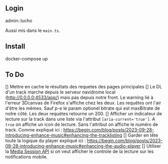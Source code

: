 ## Login
admin::lucho

Aussi mis dans le `main.ts`.

## Install
docker-compose up

## To Do
[] Mettre en cache le résultats des requetes des pages principales
[] Le DL d'un track marche depuis le serveur navidrome local (http://0.0.0.0:4533/app/) mais pas depuis notre front. Le warning lié à l'erreur 3Dcanvas de Firefox s'affiche chez les deux. Les requêtes ont l'air d'être les mêmes. Sauf p-e le param optionel bitrate qui est maxBitrate de notre côté. Les deux requètes retourne un 200.
[] Afficher un indicateur de lecture sur la track dans une liste via l'attribut `[aria-current='true']`. A `true` on affiche un icon de lecture. Sans l'attribut on affiche le numéro de track. Comme expliqué ici : https://begin.com/blog/posts/2023-09-28-introducing-enhance-music#enhancing-the-tracklisting
[] Garder en tête toute la logique du player expliqué ici : https://begin.com/blog/posts/2023-09-28-introducing-enhance-music#enhancing-the-audio-player
[] Utiliser la [Media Session API](https://developer.mozilla.org/en-US/docs/Web/API/Media_Session_API) si on veut afficher le controle de la lecture sur les notifications mobile.
